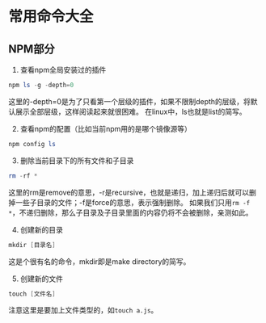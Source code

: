 # 常用命令大全

## NPM部分

1. 查看npm全局安装过的插件

```powershell
npm ls -g -depth=0
```
这里的-depth=0是为了只看第一个层级的插件，如果不限制depth的层级，将默认展示全部层级，这样阅读起来就很困难。
在linux中，ls也就是list的简写。

2. 查看npm的配置（比如当前npm用的是哪个镜像源等）

```powershell
npm config ls
```

3. 删除当前目录下的所有文件和子目录

```powershell
rm -rf *
```

这里的rm是remove的意思，-r是recursive，也就是递归，加上递归后就可以删掉一些子目录的文件；-f是force的意思，表示强制删除。
如果我们只用`rm -f *`，不递归删除，那么子目录及子目录里面的内容仍将不会被删除，亲测如此。

4. 创建新的目录

```powershell
mkdir [目录名]
```
这是个很有名的命令，mkdir即是make directory的简写。

5. 创建新的文件

```powershell
touch [文件名]
```

注意这里是要加上文件类型的，如`touch a.js`。
